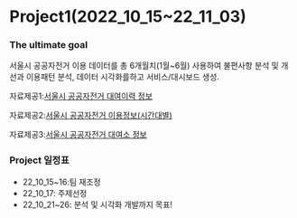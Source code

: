 # Project1(2022_10_15~22_11_03)

### The ultimate goal

 서울시 공공자전거 이용 데이터를 총 6개월치(1월~6월) 사용하여 불편사항 분석 및 개선과 이용패턴 분석,
 데이터 시각화를하고 서비스/대시보드 생성.

자료제공1:[서울시 공공자전거 대여이력 정보](https://data.seoul.go.kr/dataList/OA-15182/F/1/datasetView.do#)

자료제공2:[서울시 공공자전거 이용정보(시간대별)](https://data.seoul.go.kr/dataList/OA-15245/F/1/datasetView.do#)

자료제공3:[서울시 공공자전거 대여소 정보](https://data.seoul.go.kr/dataList/OA-13252/F/1/datasetView.do)


### Project 일정표
- 22_10_15~16:팀 재조정
- 22_10_17: 주제선정
- 22_10_21~26: 분석 및 시각화 개발까지 목표!
